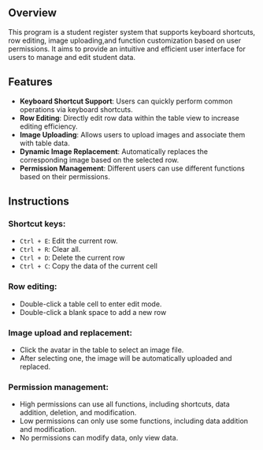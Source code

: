 


## Overview

This program is a student register system that supports keyboard shortcuts, row editing, image uploading,and function customization based on user permissions. 
It aims to provide an intuitive and efficient user interface for users to manage and edit student data.

## Features

- **Keyboard Shortcut Support**: Users can quickly perform common operations via keyboard shortcuts.
- **Row Editing**: Directly edit row data within the table view to increase editing efficiency.
- **Image Uploading**: Allows users to upload images and associate them with table data.
- **Dynamic Image Replacement**: Automatically replaces the corresponding image based on the selected row.
- **Permission Management**: Different users can use different functions based on their permissions.

## Instructions

### **Shortcut keys**:
- `Ctrl + E`: Edit the current row.
- `Ctrl + R`: Clear all.
- `Ctrl + D`: Delete the current row
- `Ctrl + C`: Copy the data of the current cell

### **Row editing**:
- Double-click a table cell to enter edit mode.
- Double-click a blank space to add a new row

### **Image upload and replacement**:
- Click the avatar in the table to select an image file.
- After selecting one, the image will be automatically uploaded and replaced.

### **Permission management**:
- High permissions can use all functions, including shortcuts, data addition, deletion, and modification.
- Low permissions can only use some functions, including data addition and modification.
- No permissions can modify data, only view data.
